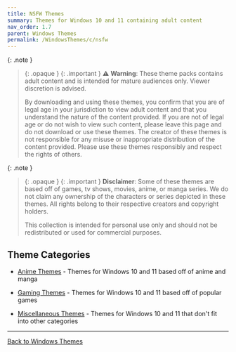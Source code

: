 ```yaml
---
title: NSFW Themes
summary: Themes for Windows 10 and 11 containing adult content
nav_order: 1.7
parent: Windows Themes
permalink: /WindowsThemes/c/nsfw
---
```


{: .note }
> {: .opaque }
> {: .important }
> ⚠️ **Warning**: These theme packs contains adult content and is intended for mature audiences only. Viewer discretion is advised.
> 
> By downloading and using these themes, you confirm that you are of legal age in your jurisdiction to view adult content and that you understand the nature of the content provided. If you are not of legal age or do not wish to view such content, please leave this page and do not download or use these themes. The creator of these themes is not responsible for any misuse or inappropriate distribution of the content provided. Please use these themes responsibly and respect the rights of others. 

{: .note }
> {: .opaque }
> {: .important }
> **Disclaimer**: Some of these themes are based off of games, tv shows, movies, anime, or manga series. We do not claim any ownership of the characters or series depicted in these themes. All rights belong to their respective creators and copyright holders.
> 
> This collection is intended for personal use only and should not be redistributed or used for commercial purposes.

## Theme Categories

- [Anime Themes](/WindowsThemes/c/nsfw/Anime) - Themes for Windows 10 and 11 based off of anime and manga
<!-- - [Cartoon Themes](/WindowsThemes/c/nsfw/Cartoon) - Themes for Windows 10 and 11 based off of western animation and cartoons -->
- [Gaming Themes](/WindowsThemes/c/nsfw/Gaming) - Themes for Windows 10 and 11 based off of popular games
<!-- - [Horror Themes](/WindowsThemes/c/nsfw/Horror) - Themes for Windows 10 and 11 based off of popular horror films and series -->
- [Miscellaneous Themes](/WindowsThemes/c/nsfw/Miscellaneous) - Themes for Windows 10 and 11 that don't fit into other categories

---

<a href="/WindowsThemes" class="btn btn--secondary btn--sm">Back to Windows Themes</a>